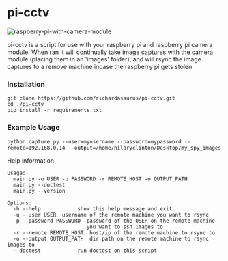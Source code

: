 pi-cctv
=======

![raspberry-pi-with-camera-module](https://i.imgur.com/zbGtq9j.jpg)

pi-cctv is a script for use with your raspberry pi and raspberry pi camera module.
When ran it will continually take image captures with the camera module (placing them in an 'images' folder), and will rsync the image captures to a remove machine incase the raspberry pi gets stolen.


### Installation

    git clone https://github.com/richardasaurus/pi-cctv.git
    cd ./pi-cctv
    pip install -r requirements.txt

### Example Usage

    python capture.py --user=myusername --password=mypassword --remote=192.168.0.14 --output=/home/hilaryclinton/Desktop/my_spy_images

Help information

    Usage:
      main.py -u USER -p PASSWORD -r REMOTE_HOST -o OUTPUT_PATH
      main.py --doctest
      main.py --version

    Options:
      -h --help            show this help message and exit
      -u --user USER  username of the remote machine you want to rsync
      -p --password PASSWORD  password of the USER on the remote machine
                              you want to ssh images to
      -r --remote REMOTE_HOST  host/ip of the remote machine to rsync to
      -o --output OUTPUT_PATH  dir path on the remote machine to rsync images to
      --doctest            run doctest on this script



